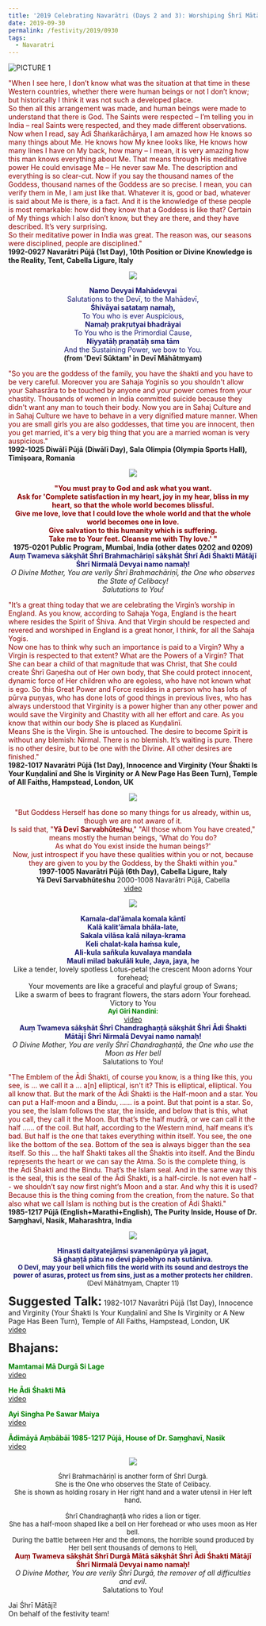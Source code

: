 ```yaml
---
title: '2019 Celebrating Navarātri (Days 2 and 3): Worshiping Śhrī Mātājī in the form of Śhrī Brahmachāriṇī and Śhrī Chandraghaṇṭā'
date: 2019-09-30
permalink: /festivity/2019/0930
tags:
  - Navaratri
---
```


![PICTURE 1](/images/image1.png)

<p>
<font color="DarkRed">"When I see here, I don’t know what was the situation at that time in these Western countries, whether there were human beings or not I don’t know; but historically I think it was not such a developed place.<br>
So then all this arrangement was made, and human beings were made to understand that there is God. The Saints were respected – I’m telling you in India – real Saints were respected, and they made different observations.<br>
Now when I read, say Ādi Śhaṅkarāchārya, I am amazed how He knows so many things about Me. He knows how My knee looks like, He knows how many lines I have on My back, how many – I mean, it is very amazing how this man knows everything about Me. That means through His meditative power He could envisage Me – He never saw Me. The description and everything is so clear-cut. Now if you say the thousand names of the Goddess, thousand names of the Goddess are so precise. I mean, you can verify them in Me, I am just like that. Whatever it is, good or bad, whatever is said about Me is there, is a fact. And it is the knowledge of these people is most remarkable: how did they know that a Goddess is like that? Certain of My things which I also don’t know, but they are there, and they have described. It’s very surprising.<br>
So their meditative power in India was great. The reason was, our seasons were disciplined, people are disciplined."</font><br>
<b>1992-0927 Navarātri Pūjā (1st Day), 10th Position or Divine Knowledge is the Reality, Tent, Cabella Ligure, Italy</b>
</p>

<div style="text-align: center"><img src="/images/image170.png" /></div>

<p style="text-align:center;">
<font color="MidNightBlue"><b>Namo Devyai Mahādevyai</b><br>
Salutations to the Devī, to the Mahādevī,<br>
<b>Śhivāyai satataṃ namaḥ,</b><br>
To You who is ever Auspicious,<br>
<b>Namaḥ prakṛutyai bhadrāyai</b><br>
To You who is the Primordial Cause,<br>
<b>Niyyatāḥ praṇatāḥ sma tām</b><br>
And the Sustaining Power, we bow to You.</font><br>
<b>(from 'Devī Sūktam' in Devī Māhātmyam)</b>
</p>

<p>
<font color="DarkRed">"So you are the goddess of the family, you have the śhakti and you have to be very careful. Moreover you are Sahaja Yoginīs so you shouldn't allow your Sahasrāra to be touched by anyone and your power comes from your chastity. Thousands of women in India committed suicide because they didn't want any man to touch their body. Now you are in Sahaj Culture and in Sahaj Culture we have to behave in a very dignified mature manner. When you are small girls you are also goddesses, that time you are innocent, then you get married, it's a very big thing that you are a married woman is very auspicious."</font><br>
<b>1992-1025 Diwālī Pūjā (Diwālī Day), Sala Olimpia (Olympia Sports Hall), Timişoara, Romania</b>
</p>

<div style="text-align: center"><img src="/images/image171.png" /></div>

<p style="text-align:center;">
<font color="DarkRed"><b>"You must pray to God and ask what you want.<br>
Ask for 'Complete satisfaction in my heart, joy in my hear, bliss in my heart, so that the whole world becomes blissful.<br>
Give me love, love that I could love the whole world and that the whole world becomes one in love.<br>
Give salvation to this humanity which is suffering.<br>
Take me to Your feet. Cleanse me with Thy love.' "</b></font><br>
<b>1975-0201 Public Program, Mumbai, India (other dates 0202 and 0209)</b><br>
<font color="MidNightBlue"><b>Auṃ Twameva sākṣhāt Śhrī Brahmachāriṇī sākṣhāt Śhrī Ādi Śhakti Mātājī Śhrī Nirmalā Devyai namo namaḥ!</b></font><br>
<i>O Divine Mother, You are verily Śhrī Brahmachāriṇī, the One who observes the State of Celibacy!<br>
Salutations to You!</i>
</p>

<p>
<font color="DarkRed">"It’s a great thing today that we are celebrating the Virgin’s worship in England. As you know, according to Sahaja Yoga, England is the heart where resides the Spirit of Śhiva. And that Virgin should be respected and revered and worshiped in England is a great honor, I think, for all the Sahaja Yogis.<br>
Now one has to think why such an importance is paid to a Virgin? Why a Virgin is respected to that extent? What are the Powers of a Virgin? That She can bear a child of that magnitude that was Christ, that She could create Śhrī Gaṇeśha out of Her own body, that She could protect innocent, dynamic force of Her children who are egoless, who have not known what is ego. So this Great Power and Force resides in a person who has lots of pūrva puṇyas, who has done lots of good things in previous lives, who has always understood that Virginity is a power higher than any other power and would save the Virginity and Chastity with all her effort and care. As you know that within our body She is placed as Kuṇḍalinī.<br>
Means She is the Virgin. She is untouched. The desire to become Spirit is without any blemish: Nirmal. There is no blemish. It’s waiting is pure. There is no other desire, but to be one with the Divine. All other desires are finished."</font><br>
<b>1982-1017 Navarātri Pūjā (1st Day), Innocence and Virginity (Your Śhakti Is Your Kuṇḍalinī and She Is Virginity or A New Page Has Been Turn), Temple of All Faiths, Hampstead, London, UK</b>
</p>

<div style="text-align: center"><img src="/images/image172.png" /></div>

<p style="text-align:center;">
<font color="DarkRed">"But Goddess Herself has done so many things for us already, within us, though we are not aware of it.<br>
Is said that, "<b>Yā Devī Sarvabhūteśhu</b>," "All those whom You have created," means mostly the human beings, 'What do You do?<br>
As what do You exist inside the human beings?'<br>
Now, just introspect if you have these qualities within you or not, because they are given to you by the Goddess, by the Śhakti within you."</font><br>
<b>1997-1005 Navarātri Pūjā (6th Day), Cabella Ligure, Italy</b><br>
<b>Yā Devī Sarvabhūteśhu</b> 2000-1008 Navarātri Pūjā, Cabella<br>
<a href="https://www.youtube.com/watch?v=c11jL6LzviE">video</a>
</p>

<div style="text-align: center"><img src="/images/image173.png" /></div>

<p style="text-align:center;">
<font color="MidNightBlue"><b>Kamala-dal’āmala komala kāntī<br>
Kalā kalit’āmala bhāla-late,<br>
Sakala vilāsa kalā nilaya-krama<br>
Keli chalat-kala haṁsa kule,<br>
Ali-kula sañkula kuvalaya mandala<br>
Mauli milad bakulāli kule, Jaya, jaya, he</b></font><br>
Like a tender, lovely spotless Lotus-petal the crescent Moon adorns Your forehead;<br>
Your movements are like a graceful and playful group of Swans;<br>
Like a swarm of bees to fragrant flowers, the stars adorn Your forehead. Victory to You<br>
<font color="green"><font size="-1"><b>Ayi Giri Nandini:</b></font></font><br>
<a href="https://www.youtube.com/watch?time_continue=9&v=P6OoX03hPBA">video</a><br>
<font color="MidNightBlue"><b>Auṃ Twameva sākṣhāt Śhrī Chandraghaṇṭā sākṣhāt Śhrī Ādi Śhakti Mātājī Śhrī Nirmalā Devyai namo namaḥ!</b></font><br>
<i>O Divine Mother, You are verily Śhrī Chandraghaṇṭā, the One who use the Moon as Her bell</i><br>
Salutations to You!<br>
</p>

<p>
<font color="DarkRed">"The Emblem of the Ādi Śhakti, of course you know, is a thing like this, you see, is ... we call it a ... a[n] elliptical, isn't it? This is elliptical, elliptical. You all know that. But the mark of the Ādi Śhakti is the Half-moon and a star. You can put a Half-moon and a Bindu, ...... is a point. But that point is a star. So, you see, the Islam follows the star, the inside, and below that is this, what you call, they call it the Moon. But that’s the half mudrā, or we can call it the half ...... of the coil. But half, according to the Western mind, half means it’s bad. But half is the one that takes everything within itself. You see, the one like the bottom of the sea. Bottom of the sea is always bigger than the sea itself. So this ... the half Śhakti takes all the Śhaktis into itself. And the Bindu represents the heart or we can say the Atma. So is the complete thing, is the Ādi Śhakti and the Bindu. That’s the Islam seal. And in the same way this is the seal, this is the seal of the Ādi Śhakti, is a half-circle. Is not even half -- we shouldn’t say now first night’s Moon and a star. And why this it is used? Because this is the thing coming from the creation, from the nature. So that also what we call Islam is nothing but is the creation of Ādi Śhakti."</font><br>
<b>1985-1217 Pūjā (English+Marathi+English), The Purity Inside, House of Dr. Saṃghavī, Nasik, Maharashtra, India</b>
</p>

<div style="text-align: center"><img src="/images/image174.png" /></div>

<p style="text-align:center;">
<font color="MidNightBlue"><b>Hinasti daityatejāṃsi svanenāpūrya yā jagat,<br>
Sā ghaṇṭā pātu no devi pāpebhyo naḥ sutāniva.</b><br>
<font size="-1"><b>O Devī, may your bell which fills the world with its sound and destroys the power of asuras, protect us from sins, just as a mother protects her children.</b></font></font><br>
<font size="-1">(Devī Māhātmyam, Chapter 11)</font>
</p>

<font size="+2"><b>Suggested Talk:</b></font> 1982-1017 Navarātri Pūjā (1st Day), Innocence and Virginity (Your Śhakti Is Your Kuṇḍalinī and She Is Virginity or A New Page Has Been Turn), Temple of All Faiths, Hampstead, London, UK<br><a href="https://www.youtube.com/watch?v=KwhRUKYdpt4"> video</a><br>

<font size="+2"><b>Bhajans:</b></font>

<p>
<font color="green"><b>Mamtamai Mā Durgā Si Lage</b></font><br>
<a href="https://www.youtube.com/watch?v=LLl-3KTbKLs"> video</a><br>
</p>

<p>
<font color="green"><b>He Ādi Śhakti Mā</b></font><br>
<a href="https://www.youtube.com/watch?v=b7fLaveK-pg">video</a>
</p>

<p>
<font color="green"><b>Ayi Singha Pe Sawar Maiya</b></font><br>
<a href="https://www.youtube.com/watch?v=dh79abA1AsU">video</a>
</p>
 
<p>
<font color="green"><b>Ādimāyā Aṃbābāī 1985-1217 Pūjā, House of Dr. Saṃghavī, Nasik</b></font><br>
<a href="https://www.youtube.com/watch?v=R85teBs7rSE&feature=youtu.be">video</a> 
</p>

<div style="text-align: center"><img src="/images/image175.png" /></div>

<p style="text-align:center;">
<font size="-1">Śhrī Brahmachāriṇī is another form of Śhrī Durgā.<br>
She is the One who observes the State of Celibacy.<br>
She is shown as holding rosary in Her right hand and a water utensil in Her left hand.<br>
<br>
Śhrī Chandraghaṇṭā who rides a lion or tiger.<br> 
She has a half-moon shaped like a bell on Her forehead or who uses moon as Her bell.<br>   
During the battle between Her and the demons, the horrible sound produced by Her bell sent thousands of demons to Hell.</font><br>
<font color="DarkRed"><b>Auṃ Twameva sākṣhāt Śhrī Durgā Mātā sākṣhāt Śhrī Ādi Śhakti Mātājī Śhrī Nirmalā Devyai namo namaḥ̣!</b></font><br>
<i>O Divine Mother, You are verily Śhrī Durgā, the remover of all difficulties and evil.</i><br>
Salutations to You!<br>
</p>

Jai Śhrī Mātājī!<br>
On behalf of the festivity team!